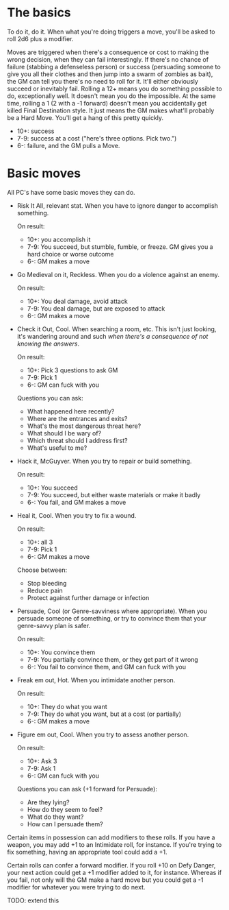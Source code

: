 # The basics

To do it, do it. When what you're doing triggers a move, you'll be asked to
roll 2d6 plus a modifier. 

Moves are triggered when there's a consequence or cost to making the wrong
decision, when they can fail interestingly. If there's no chance of failure
(stabbing a defenseless person) or success (persuading someone to give you all
their clothes and then jump into a swarm of zombies as bait), the GM can tell
you there's no need to roll for it. It'll either obviously succeed or inevitably
fail. Rolling a 12+ means you do something possible to do, exceptionally well.
It doesn't mean you do the impossible. At the same time, rolling a 1 (2 with a
-1 forward) doesn't mean you accidentally get killed Final Destination style. It
just means the GM makes what'll probably be a Hard Move. You'll get a hang of
this pretty quickly.


- 10+: success
- 7-9: success at a cost ("here's three options. Pick two.")
- 6-: failure, and the GM pulls a Move.

# Basic moves

All PC's have some basic moves they can do.

- Risk It All, relevant stat. When you have to ignore danger to accomplish
  something. 

  On result:
    - 10+: you accomplish it
    - 7-9: You succeed, but stumble, fumble, or freeze. GM gives you a hard
      choice or worse outcome
    - 6-: GM makes a move

- Go Medieval on it, Reckless. When you do a violence against an enemy.

   On result:
     - 10+: You deal damage, avoid attack
     - 7-9: You deal damage, but are exposed to attack
     - 6-: GM makes a move
     
- Check it Out, Cool. When searching a room, etc. This isn't just
  looking, it's wandering around and such *when there's a consequence of not
  knowing the answers*.
  
   On result:
     - 10+: Pick 3 questions to ask GM
     - 7-9: Pick 1
     - 6-: GM can fuck with you


   Questions you can ask:
     - What happened here recently?
     - Where are the entrances and exits?
     - What's the most dangerous threat here?
     - What should I be wary of?
     - Which threat should I address first?
     - What's useful to me?

- Hack it, McGuyver. When you try to repair or build something.

    On result:
    - 10+: You succeed
    - 7-9: You succeed, but either waste materials or make it badly
    - 6-: You fail, and GM makes a move
    
- Heal it, Cool. When you try to fix a wound.
   
   On result:
    - 10+: all 3
    - 7-9: Pick 1
    - 6-: GM makes a move

   Choose between:
    - Stop bleeding
    - Reduce pain
    - Protect against further damage or infection

- Persuade, Cool (or Genre-savviness where appropriate). When you persuade
  someone of something, or try to convince them that your genre-savvy plan is
  safer.

   On result:
     - 10+: You convince them
     - 7-9: You partially convince them, or they get part of it wrong
     - 6-: You fail to convince them, and GM can fuck with you

- Freak em out, Hot. When you intimidate another person.

   On result:
     - 10+: They do what you want
     - 7-9: They do what you want, but at a cost (or partially)
     - 6-: GM makes a move
     
- Figure em out, Cool. When you try to assess another person.

   On result:
     - 10+: Ask 3
     - 7-9: Ask 1
     - 6-: GM can fuck with you

   Questions you can ask (+1 forward for Persuade):
     - Are they lying?
     - How do they seem to feel?
     - What do they want?
     - How can I persuade them? 

Certain items in possession can add modifiers to these rolls. If you have a
weapon, you may add +1 to an Intimidate roll, for instance. If you're trying to
fix something, having an appropriate tool could add a +1. 

Certain rolls can confer a forward modifier. If you roll +10 on Defy Danger,
your next action could get a +1 modifier added to it, for instance. Whereas if
you fail, not only will the GM make a hard move but you could get a -1 modifier
for whatever you were trying to do next.

TODO: extend this
